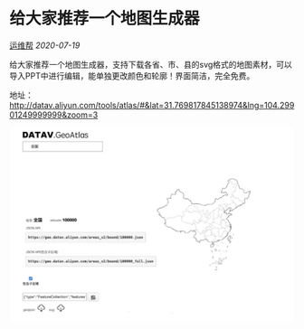 # 给大家推荐一个地图生成器

[运维帮](javascript:void(0);) *2020-07-19*

给大家推荐一个地图生成器，支持下载各省、市、县的svg格式的地图素材，可以导入PPT中进行编辑，能单独更改颜色和轮廓！界面简洁，完全免费。 



地址：http://datav.aliyun.com/tools/atlas/#&lat=31.769817845138974&lng=104.29901249999999&zoom=3

![图片](地图生成器.assets/640.webp)